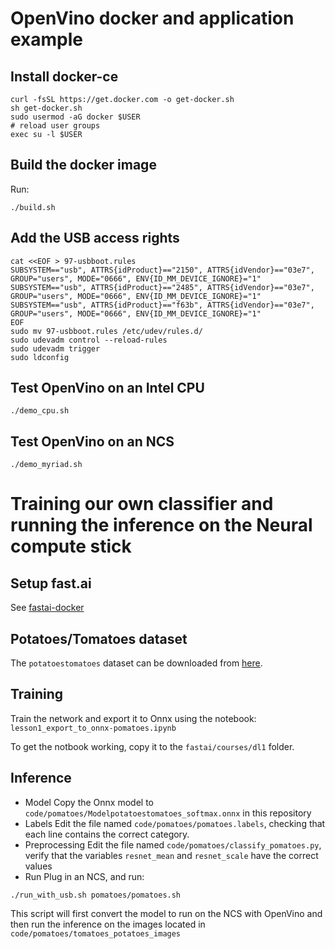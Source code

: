 # OpenVino docker and application example
## Install docker-ce
```
curl -fsSL https://get.docker.com -o get-docker.sh
sh get-docker.sh
sudo usermod -aG docker $USER
# reload user groups
exec su -l $USER
```
## Build the docker image
Run:
```
./build.sh
```

## Add the USB access rights
```
cat <<EOF > 97-usbboot.rules
SUBSYSTEM=="usb", ATTRS{idProduct}=="2150", ATTRS{idVendor}=="03e7", GROUP="users", MODE="0666", ENV{ID_MM_DEVICE_IGNORE}="1"
SUBSYSTEM=="usb", ATTRS{idProduct}=="2485", ATTRS{idVendor}=="03e7", GROUP="users", MODE="0666", ENV{ID_MM_DEVICE_IGNORE}="1"
SUBSYSTEM=="usb", ATTRS{idProduct}=="f63b", ATTRS{idVendor}=="03e7", GROUP="users", MODE="0666", ENV{ID_MM_DEVICE_IGNORE}="1"
EOF
sudo mv 97-usbboot.rules /etc/udev/rules.d/
sudo udevadm control --reload-rules
sudo udevadm trigger
sudo ldconfig
```
## Test OpenVino on an Intel CPU
```
./demo_cpu.sh
```

## Test OpenVino on an NCS
```
./demo_myriad.sh
```


# Training our own classifier and running the inference on the Neural compute stick
## Setup fast.ai
See [fastai-docker](https://github.com/sgryco/fastaidocker)

## Potatoes/Tomatoes dataset
The `potatoestomatoes` dataset can be downloaded from
 [here](https://drive.google.com/file/d/18HKti6EaXHkT2NFCJFEbI297yCbrYzGP/view?usp=sharing).


## Training
Train the network and export it to Onnx using the notebook:
`lesson1_export_to_onnx-pomatoes.ipynb`

To get the notbook working, copy it to the `fastai/courses/dl1` folder.

## Inference
* Model
Copy the Onnx model to `code/pomatoes/Modelpotatoestomatoes_softmax.onnx` in this repository
* Labels
Edit the file named `code/pomatoes/pomatoes.labels`, checking that each line contains the
 correct category.
* Preprocessing
Edit the file named `code/pomatoes/classify_pomatoes.py`, verify that the variables
`resnet_mean` and `resnet_scale` have the correct values
* Run
Plug in an NCS, and run:
```
./run_with_usb.sh pomatoes/pomatoes.sh
```
This script will first convert the model to run on the NCS with OpenVino and then run the
 inference on the images located in `code/pomatoes/tomatoes_potatoes_images`




